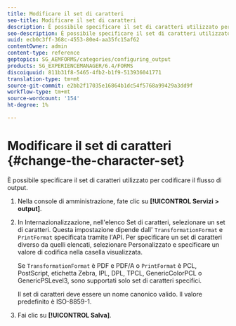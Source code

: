 ```yaml
---
title: Modificare il set di caratteri
seo-title: Modificare il set di caratteri
description: È possibile specificare il set di caratteri utilizzato per codificare il flusso di output. Scopri come modificare il set di caratteri.
seo-description: È possibile specificare il set di caratteri utilizzato per codificare il flusso di output. Scopri come modificare il set di caratteri.
uuid: ecb0c3ff-368c-4553-80e4-aa35fc15af62
contentOwner: admin
content-type: reference
geptopics: SG_AEMFORMS/categories/configuring_output
products: SG_EXPERIENCEMANAGER/6.4/FORMS
discoiquuid: 811b31f8-5465-4fb2-b1f9-513936041771
translation-type: tm+mt
source-git-commit: e2bb2f17035e16864b1dc54f5768a99429a3dd9f
workflow-type: tm+mt
source-wordcount: '154'
ht-degree: 1%

---
```



# Modificare il set di caratteri {#change-the-character-set}

È possibile specificare il set di caratteri utilizzato per codificare il flusso di output.

1. Nella console di amministrazione, fate clic su **[!UICONTROL Servizi > output]**.
1. In Internazionalizzazione, nell&#39;elenco Set di caratteri, selezionare un set di caratteri. Questa impostazione dipende dall&#39; `TransformationFormat` e `PrintFormat` specificata tramite l&#39;API. Per specificare un set di caratteri diverso da quelli elencati, selezionare Personalizzato e specificare un valore di codifica nella casella visualizzata.

   Se `TransformationFormat` è PDF e PDF/A o `PrintFormat` è PCL, PostScript, etichetta Zebra, IPL, DPL, TPCL, GenericColorPCL o GenericPSLevel3, sono supportati solo set di caratteri specifici.

   Il set di caratteri deve essere un nome canonico valido. Il valore predefinito è ISO-8859-1.

1. Fai clic su **[!UICONTROL Salva]**.

